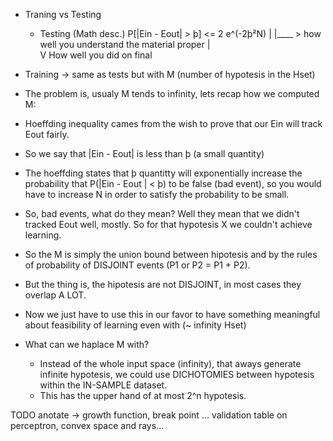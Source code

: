 - Traning vs Testing 

  - Testing (Math desc.)
    P[|Ein - Eout| > þ] <= 2 e^(-2þ²N)
        |     |____ > how well you understand the material proper 
	|     
	V
    How well you did on final	
 - Training -> same as tests but with M (number of hypotesis in the Hset)

 - The problem is, usualy M tends to infinity, lets recap how we computed M:
 
  - Hoeffding inequality cames from the wish to prove that our Ein will track 
    Eout fairly. 
  - So we say that |Ein - Eout| is less than þ (a small quantity)
  - The hoeffding states that þ quantitty will exponentially increase the probability that 
    P(|Ein - Eout | < þ) to be false (bad event), so you would have to increase N in order 
    to satisfy the probability to be small.
  - So, bad events, what do they mean? Well they mean that we didn't tracked Eout well, mostly.
  So for that hypotesis X we couldn't achieve learning. 
  - So the M is simply the union bound between hipotesis and by the
  rules of probability of DISJOINT events (P1 or P2 = P1 + P2).
  - But the thing is, the hipotesis are not DISJOINT, in most cases they overlap A LOT.
  - Now we just have to use this in our favor to have something meaningful about feasibility of 
  learning even with (~ infinity Hset)

  - What can we haplace M with?
    - Instead of the whole input space (infinity), that aways generate infinite hypotesis, we 
    could use DICHOTOMIES between hypotesis within the IN-SAMPLE dataset.
    - This has the upper hand of at most 2^n hypotesis.

  TODO anotate -> growth function, break point ... validation table on perceptron, convex space and rays...

